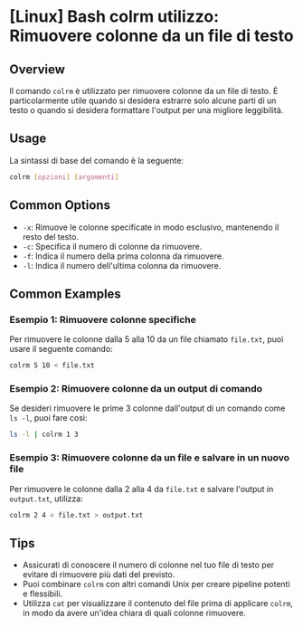 # [Linux] Bash colrm utilizzo: Rimuovere colonne da un file di testo

## Overview
Il comando `colrm` è utilizzato per rimuovere colonne da un file di testo. È particolarmente utile quando si desidera estrarre solo alcune parti di un testo o quando si desidera formattare l'output per una migliore leggibilità.

## Usage
La sintassi di base del comando è la seguente:

```bash
colrm [opzioni] [argomenti]
```

## Common Options
- `-x`: Rimuove le colonne specificate in modo esclusivo, mantenendo il resto del testo.
- `-c`: Specifica il numero di colonne da rimuovere.
- `-f`: Indica il numero della prima colonna da rimuovere.
- `-l`: Indica il numero dell'ultima colonna da rimuovere.

## Common Examples

### Esempio 1: Rimuovere colonne specifiche
Per rimuovere le colonne dalla 5 alla 10 da un file chiamato `file.txt`, puoi usare il seguente comando:

```bash
colrm 5 10 < file.txt
```

### Esempio 2: Rimuovere colonne da un output di comando
Se desideri rimuovere le prime 3 colonne dall'output di un comando come `ls -l`, puoi fare così:

```bash
ls -l | colrm 1 3
```

### Esempio 3: Rimuovere colonne da un file e salvare in un nuovo file
Per rimuovere le colonne dalla 2 alla 4 da `file.txt` e salvare l'output in `output.txt`, utilizza:

```bash
colrm 2 4 < file.txt > output.txt
```

## Tips
- Assicurati di conoscere il numero di colonne nel tuo file di testo per evitare di rimuovere più dati del previsto.
- Puoi combinare `colrm` con altri comandi Unix per creare pipeline potenti e flessibili.
- Utilizza `cat` per visualizzare il contenuto del file prima di applicare `colrm`, in modo da avere un'idea chiara di quali colonne rimuovere.